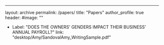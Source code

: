 ---
layout: archive
permalink: /papers/
title: "Papers"
author_profile: true
header:
  #image: ""
- Label: "DOES THE OWNERS’ GENDERS IMPACT THEIR BUSINESS’ ANNUAL PAYROLL?"
  link: "‎⁨desktop/Amy/SandovalAmy_WritingSample.pdf⁩"
